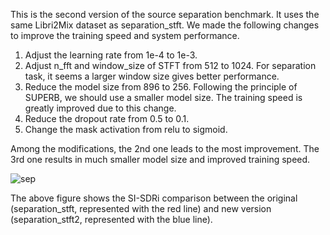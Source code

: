 This is the second version of the source separation benchmark. It uses the same Libri2Mix dataset as separation_stft. We made the following changes to improve the training speed and system performance.

1. Adjust the learning rate from 1e-4 to 1e-3.
2. Adjust n_fft and window_size of STFT from 512 to 1024. For separation task, it seems a larger window size gives better performance.
3. Reduce the model size from 896 to 256. Following the principle of SUPERB, we should use a smaller model size. The training speed is greatly improved due to this change.
4. Reduce the dropout rate from 0.5 to 0.1.
5. Change the mask activation from relu to sigmoid.

Among the modifications, the 2nd one leads to the most improvement. The 3rd one results in much smaller model size and improved training speed.

![sep](https://user-images.githubusercontent.com/35029997/187686425-7e5e3a01-51d7-430d-95ff-e779fc2b8aaf.png)

The above figure shows the SI-SDRi comparison between the original (separation_stft, represented with the red line) and new version (separation_stft2, represented with the blue line).
